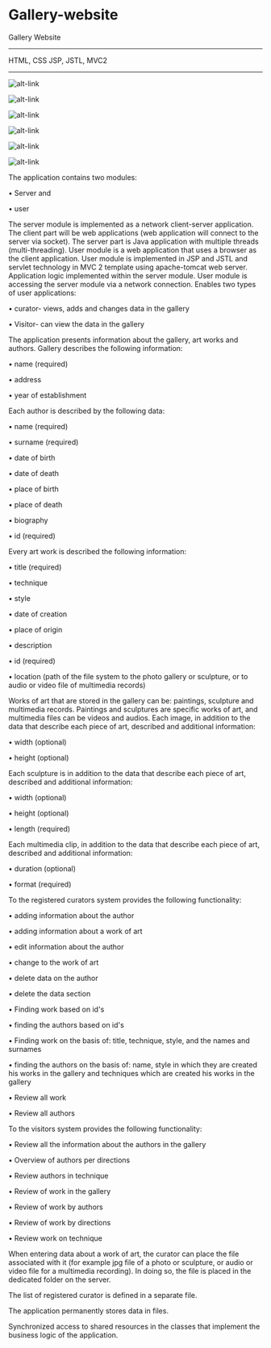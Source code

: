 Gallery-website
===============

Gallery Website

***
HTML, CSS JSP, JSTL, MVC2
***

![alt-link](https://raw.githubusercontent.com/jelenans/Gallery-website/master/New%20Picture1.bmp)

![alt-link](https://raw.githubusercontent.com/jelenans/Gallery-website/master/New%20Picture%203.bmp)

![alt-link](https://raw.githubusercontent.com/jelenans/Gallery-website/master/New%20Picture%202.bmp)

![alt-link](https://raw.githubusercontent.com/jelenans/Gallery-website/master/p4.bmp)

![alt-link](https://raw.githubusercontent.com/jelenans/Gallery-website/master/p5.bmp)

![alt-link](https://raw.githubusercontent.com/jelenans/Gallery-website/master/p6.bmp)


The application contains two modules: 

• Server and 

• user 

The server module is implemented as a network client-server application. The client part will be web applications (web application will connect to the server via socket). The server part is Java application with multiple threads (multi-threading). 
User module is a web application that uses a browser as the client application. User module is implemented in JSP and JSTL and servlet technology in MVC 2 template using apache-tomcat web server. 
Application logic implemented within the server module. User module is accessing the server module via a network connection. 
Enables two types of user applications: 

• curator- views, adds and changes data in the gallery 

• Visitor- can view the data in the gallery 

The application presents information about the gallery, art works and authors. 
Gallery describes the following information: 

• name (required) 

• address 

• year of establishment

Each author is described by the following data: 

• name (required) 

• surname (required) 

• date of birth 

• date of death 

• place of birth 

• place of death 

• biography 

• id (required) 

Every art work is described the following information: 

• title (required) 

• technique 

• style 

• date of creation 

• place of origin 

• description 

• id (required) 

• location (path of the file system to the photo gallery or sculpture, or to audio or video file 
of multimedia records)  

Works of art that are stored in the gallery can be: paintings, sculpture and multimedia records. Paintings and sculptures are specific works of art, and multimedia files can be videos and audios. 
Each image, in addition to the data that describe each piece of art, described and additional information: 

• width (optional) 

• height (optional) 

Each sculpture is in addition to the data that describe each piece of art, described and additional information: 

• width (optional) 

• height (optional) 

• length (required) 

Each multimedia clip, in addition to the data that describe each piece of art, described and additional information: 

• duration (optional) 

• format (required) 

To the registered curators system provides the following functionality: 

• adding information about the author 

• adding information about a work of art 

• edit information about the author 

• change to the work of art 

• delete data on the author 

• delete the data section 

• Finding work based on id's 

• finding the authors based on id's 

• Finding work on the basis of: title, technique, style, and the names and surnames 

• finding the authors on the basis of: name, style in which they are created his works in the gallery and 
techniques which are created his works in the gallery 

• Review all work 

• Review all authors


To the visitors system provides the following functionality: 

• Review all the information about the authors in the gallery 

• Overview of authors per directions 

• Review authors in technique 

• Review of work in the gallery 

• Review of work by authors 

• Review of work by directions 

• Review work on technique 


When entering data about a work of art, the curator can place the file associated with it (for example jpg file of a photo or sculpture, or audio or video file for a multimedia recording). In doing so, the file is placed in the dedicated folder on the server.

The list of registered curator is defined in a separate file. 

The application permanently stores data in files.  

Synchronized access to shared resources in the classes that implement the business logic of the application.
